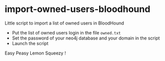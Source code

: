 # import-owned-users-bloodhound

Little script to import a list of owned users in BloodHound

- Put the list of owned users login in the file `owned.txt`
- Set the password of your neo4j database and your domain in the script
- Launch the script

Easy Peasy Lemon Squeezy !

